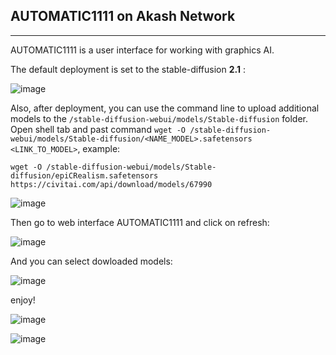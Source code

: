 ## AUTOMATIC1111 on Akash Network

___

AUTOMATIC1111 is a user interface for working with graphics AI.

The default deployment is set to the stable-diffusion **2.1** :

![image](https://github.com/Dimokus88/awesome-akash/assets/23629420/113c64e3-3ccf-4b4f-b606-16c2ddaaff23)

Also, after deployment, you can use the command line to upload additional models to the `/stable-diffusion-webui/models/Stable-diffusion` folder.
Open shell tab and past command ```wget -O /stable-diffusion-webui/models/Stable-diffusion/<NAME_MODEL>.safetensors <LINK_TO_MODEL>```, example:

`wget -O /stable-diffusion-webui/models/Stable-diffusion/epiCRealism.safetensors https://civitai.com/api/download/models/67990`

![image](https://github.com/Dimokus88/awesome-akash/assets/23629420/7cc7aa13-45f4-4518-ba19-96aa0a6d8119)

Then go to web interface AUTOMATIC1111 and click on refresh:

![image](https://github.com/Dimokus88/awesome-akash/assets/23629420/994d2720-f927-438e-9059-6c350f600788)

And you can select dowloaded models:

![image](https://github.com/Dimokus88/awesome-akash/assets/23629420/5e5d481e-592e-49b6-91c8-76f655867321)

enjoy!

![image](https://github.com/Dimokus88/awesome-akash/assets/23629420/d82abe7f-10a1-442d-b6e4-0498107e1e0f)

![image](https://github.com/Dimokus88/awesome-akash/assets/23629420/360a5c4c-9ab9-453d-8058-63b9b285a79d)
